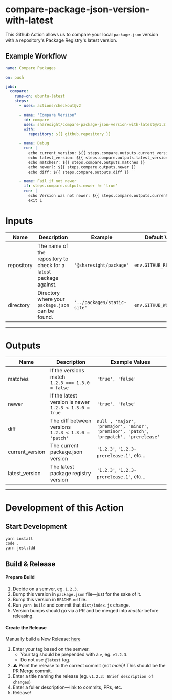 # compare-package-json-version-with-latest

This Github Action allows us to compare your local `package.json` version with a repository's Package Registry's latest version.

## Example Workflow

```yaml
name: Compare Packages

on: push

jobs:
  compare:
    runs-on: ubuntu-latest
    steps:
      - uses: actions/checkout@v2

      - name: "Compare Version"
        id: compare
        uses: sharesight/compare-package-json-version-with-latest@v1.2.0
        with:
          repository: ${{ github.repository }}

      - name: Debug
        run: |
          echo current_version: ${{ steps.compare.outputs.current_version }}
          echo latest_version: ${{ steps.compare.outputs.latest_version }}
          echo matches?: ${{ steps.compare.outputs.matches }}
          echo newer?: ${{ steps.compare.outputs.newer }}
          echo diff: ${{ steps.compare.outputs.diff }}

      - name: Fail if not newer
        if: steps.compare.outputs.newer != 'true'
        run: |
          echo Version was not newer: ${{ steps.compare.outputs.current_version }} vs. ${{ steps.compare.outputs.latest_version }}
          exit 1
```

# Inputs

| Name       | Description                                                       | Example                     | Default Value           |
| ---------- | ----------------------------------------------------------------- | --------------------------- | ----------------------- |
| repository | The name of the repository to check for a latest package against. | `'@sharesight/package'`      | `env.GITHUB_REPOSITORY` |
| directory  | Directory where your `package.json` can be found.                 | `'../packages/static-site'` | `env.GITHUB_WORKSPACE`  |

---

# Outputs

| Name            | Description                                              | Example Values                                                                       |
| --------------- | -------------------------------------------------------- | ------------------------------------------------------------------------------------ |
| matches         | If the versions match<br>`1.2.3 === 1.3.0 = false`       | `'true', 'false'`                                                                    |
| newer           | If the latest version is newer<br>`1.2.3 < 1.3.0 = true` | `'true', 'false'`                                                                    |
| diff            | The diff between versions<br>`1.2.3 < 1.3.0 = 'patch'`   | `null , 'major', 'premajor', 'minor', 'preminor', 'patch', 'prepatch', 'prerelease'` |
| current_version | The current package.json version                         | `'1.2.3'`, `'1.2.3-prerelease.1'`, etc…                                              |
| latest_version  | The latest package registry version                      | `'1.2.3'`, `'1.2.3-prerelease.1'`, etc…                                              |

---

# Development of this Action

## Start Development

```bash
yarn install
code .
yarn jest:tdd
```

## Build & Release

#### Prepare Build

1. Decide on a semver, eg. `1.2.3`.
2. Bump this version in `package.json` file—just for the sake of it.
3. Bump this version in `README.md` file.
4. Run `yarn build` and commit that `dist/index.js` change.
5. Version bumps should go via a PR and be merged into _master_ before releasing.

#### Create the Release

Manually build a New Release: [here](https://github.com/sharesight/compare-package-json-version-with-latest/releases/new)

1. Enter your tag based on the semver.
    - Your tag should be prepended with a `v`, eg. `v1.2.3`.
    - Do not use `@latest` tag.
2. :warning: Point the release to the correct commit (not _main_)!  This should be the PR Merge commit.
3. Enter a title naming the release (eg. `v1.2.3: Brief description of changes`)
4. Enter a fuller description—link to commits, PRs, etc.
5. Release!
